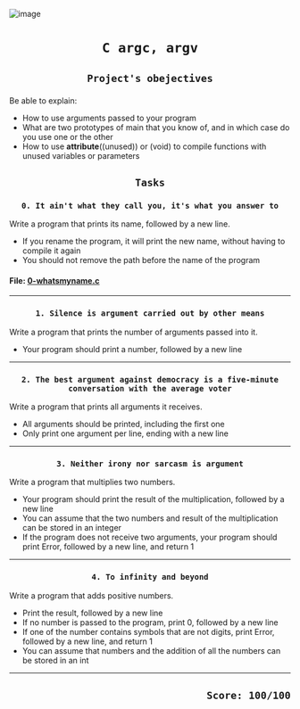 ![image](https://tanakatarou.tech/wp-content/uploads/2021/10/4c85c234076325c638e2c305400f29d6.jpg)

# <p align=center>`C argc, argv`</p>
## <p align=center> `Project's obejectives` </p>
Be able to explain:
- How to use arguments passed to your program
- What are two prototypes of main that you know of, and in which case do you use one or the other
- How to use __attribute__((unused)) or (void) to compile functions with unused variables or parameters


## <p align=center>`Tasks`</p>
### <p align=center>`0. It ain't what they call you, it's what you answer to`</p>
Write a program that prints its name, followed by a new line.

- If you rename the program, it will print the new name, without having to compile it again
- You should not remove the path before the name of the program
#### File: [0-whatsmyname.c](https://github.com/rChrisb/holbertonschool-low_level_programming/blob/main/argc_argv/0-whatsmyname.c)
-------------------------------------------------
### <p align=center>`1. Silence is argument carried out by other means`</p>
Write a program that prints the number of arguments passed into it.

- Your program should print a number, followed by a new line
-------------------------------------------------
### <p align=center>`2. The best argument against democracy is a five-minute conversation with the average voter`</p>
Write a program that prints all arguments it receives.

- All arguments should be printed, including the first one
- Only print one argument per line, ending with a new line
-------------------------------------------------
### <p align=center>`3. Neither irony nor sarcasm is argument`</p>
Write a program that multiplies two numbers.

- Your program should print the result of the multiplication, followed by a new line
- You can assume that the two numbers and result of the multiplication can be stored in an integer
- If the program does not receive two arguments, your program should print Error, followed by a new line, and return 1
-------------------------------------------------
### <p align=center>`4. To infinity and beyond`</p>
Write a program that adds positive numbers.

- Print the result, followed by a new line
- If no number is passed to the program, print 0, followed by a new line
- If one of the number contains symbols that are not digits, print Error, followed by a new line, and return 1
- You can assume that numbers and the addition of all the numbers can be stored in an int
-------------------------------------------------

## <p align=right>`Score: 100/100`</p>
